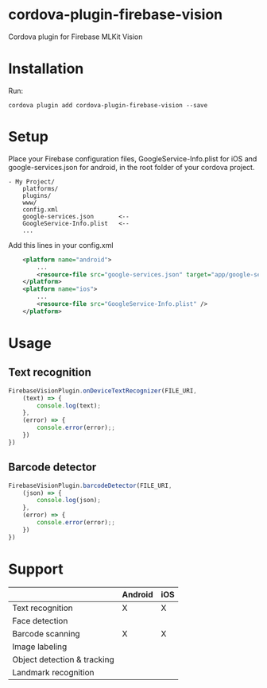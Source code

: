 cordova-plugin-firebase-vision
========================

Cordova plugin for Firebase MLKit Vision

# Installation
Run:
```
cordova plugin add cordova-plugin-firebase-vision --save
```

# Setup
Place your Firebase configuration files, GoogleService-Info.plist for iOS and google-services.json for android, in the root folder of your cordova project.

```
- My Project/
    platforms/
    plugins/
    www/
    config.xml
    google-services.json       <--
    GoogleService-Info.plist   <--
    ...
```

Add this lines in your config.xml
```xml
    <platform name="android">
        ...
        <resource-file src="google-services.json" target="app/google-services.json" />
    </platform>
    <platform name="ios">
        ...
        <resource-file src="GoogleService-Info.plist" />
    </platform>
```

# Usage
## Text recognition

```js
FirebaseVisionPlugin.onDeviceTextRecognizer(FILE_URI,
    (text) => {
        console.log(text);
    },
    (error) => {
        console.error(error);;
    })
})
```

## Barcode detector
```js
FirebaseVisionPlugin.barcodeDetector(FILE_URI,
    (json) => {
        console.log(json);
    },
    (error) => {
        console.error(error);;
    })
})
```

# Support
|   |Android|iOS|
|---|---|---|
|Text recognition|X|X|
|Face detection| | |
|Barcode scanning|X|X|
|Image labeling| | |
|Object detection & tracking| | |
|Landmark recognition| | |
